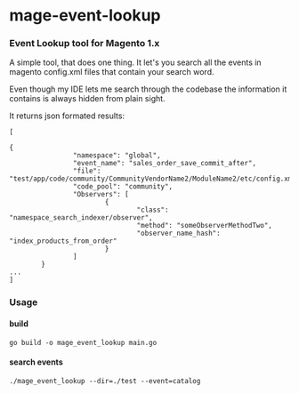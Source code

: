 # mage-event-lookup
### Event Lookup tool for Magento 1.x
A simple tool, that does one thing.
It let's you search all the events in magento config.xml files that contain your search word.

Even though my IDE lets me search through the codebase the information it contains is always hidden from plain sight.

It returns json formated results:
```
[

{
                "namespace": "global",
                "event_name": "sales_order_save_commit_after",
                "file": "test/app/code/community/CommunityVendorName2/ModuleName2/etc/config.xml",
                "code_pool": "community",
                "Observers": [
                        {
                                "class": "namespace_search_indexer/observer",
                                "method": "someObserverMethodTwo",
                                "observer_name_hash": "index_products_from_order"
                        }
                ]
        }
...
]

```
### Usage
#### build
```
go build -o mage_event_lookup main.go
```

#### search events
```
./mage_event_lookup --dir=./test --event=catalog
```




